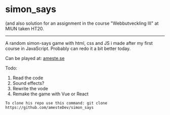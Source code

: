 # simon_says 
(and also solution for an assignment in the course "Webbutveckling III" at MIUN taken HT20.
***
A random simon-says game with html, css and JS i made after my first course in JavaScript. Probably can redo it a bit better today.

Can be played at: [ameste.se](https://ameste.se/sim/simon.html)

Todo:

1. Read the code
2. Sound effects?
3. Rewrite the vode
4. Remake the game with Vue or React
```
To clone his repo use this command: git clone https://github.com/amesteDev/simon_says
```
